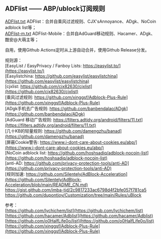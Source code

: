 ## ADFlist —— ABP/ublock订阅规则
[ADFlist.txt](https://github.com/doiyes/ADFlist/releases/latest/download/ADFlist.txt)  ADFlist：合并自乘风过滤规则、CJX'sAnnoyance、ADgk、NoCoin adblock list等；  
[ADFlist-m.txt](https://github.com/doiyes/ADFlist/releases/latest/download/ADFlist-m.txt)  ADFlist-Mobile：合并自AdGuard移动规则、Hacamer、ADgk、酷安@大萌主等；  


自用，使用Github Actions定时从上游自动合并，使用Github Release分发。

规则源：  
[EasyList / EasyPrivacy / Fanboy Lists: https://easylist.to/](https://easylist.to/)  
[Easylistchina: https://github.com/easylist/easylistchina](https://github.com/easylist/easylistchina)     
[cjxlist: https://github.com/cjx82630/cjxlist](https://github.com/cjx82630/cjxlist)  
[乘风过滤规则: https://github.com/xinggsf/Adblock-Plus-Rule](https://github.com/xinggsf/Adblock-Plus-Rule)  
[ADgk手机去广告规则: https://github.com/banbendalao/ADgk](https://github.com/banbendalao/ADgk)  
[AdGuard 移动广告规则: https://filters.adtidy.org/android/filters/11.txt](https://filters.adtidy.org/android/filters/11.txt)  
[几十KB的轻量规则: https://github.com/damengzhu/banad](https://github.com/damengzhu/banad)  
[屏蔽Cookie警告: https://www.i-dont-care-about-cookies.eu/abp/](https://www.i-dont-care-about-cookies.eu/abp/)  
[NoCoin adblock list: https://github.com/hoshsadiq/adblock-nocoin-list](https://github.com/hoshsadiq/adblock-nocoin-list)  
[anti-AD: https://github.com/privacy-protection-tools/anti-AD](https://github.com/privacy-protection-tools/anti-AD)  
[规则加速: https://github.com/Silentely/AdBlock-Acceleration](https://github.com/Silentely/AdBlock-Acceleration/blob/main/README_CN.md)  
https://gist.github.com/imba-tjd/2c9817233ac6798d4f2bfe057f781ca5  
https://github.com/dupontjoy/Customization/tree/main/Rules/uBlock  

参考：   
[https://github.com/lychichem/list](https://github.com/lychichem/list)  
[https://github.com/hacamer/Adblist](https://github.com/hacamer/Adblist)  
[https://github.com/o0HalfLife0o/list](https://github.com/o0HalfLife0o/list)   
[https://github.com/xinggsf/Adblock-Plus-Rule](https://github.com/xinggsf/Adblock-Plus-Rule)  
